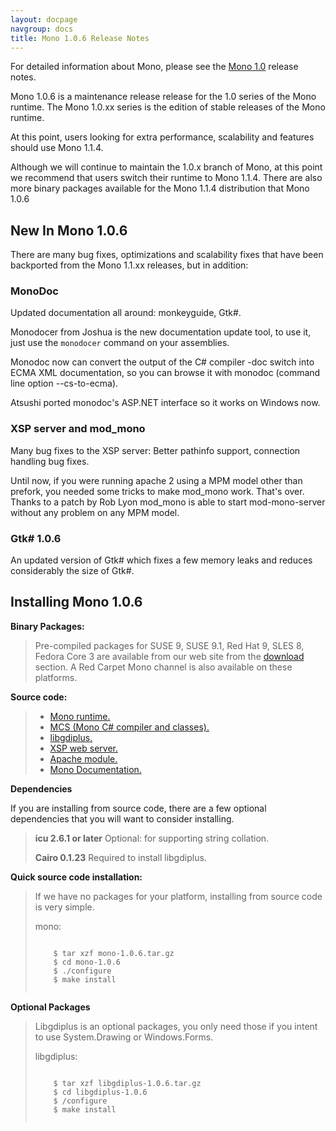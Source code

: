 ```yaml
---
layout: docpage
navgroup: docs
title: Mono 1.0.6 Release Notes
---
```


For detailed information about Mono, please see the [Mono 1.0](http://www.go-mono.com/archive/1.0/) release notes.

Mono 1.0.6 is a maintenance release release for the 1.0 series of the Mono runtime. The Mono 1.0.xx series is the edition of stable releases of the Mono runtime.

At this point, users looking for extra performance, scalability and features should use Mono 1.1.4.

Although we will continue to maintain the 1.0.x branch of Mono, at this point we recommend that users switch their runtime to Mono 1.1.4. There are also more binary packages available for the Mono 1.1.4 distribution that Mono 1.0.6

New In Mono 1.0.6
-----------------

There are many bug fixes, optimizations and scalability fixes that have been backported from the Mono 1.1.xx releases, but in addition:

### MonoDoc

Updated documentation all around: monkeyguide, Gtk\#.

Monodocer from Joshua is the new documentation update tool, to use it, just use the `monodocer` command on your assemblies.

Monodoc now can convert the output of the C\# compiler -doc switch into ECMA XML documentation, so you can browse it with monodoc (command line option --cs-to-ecma).

Atsushi ported monodoc's ASP.NET interface so it works on Windows now.

### XSP server and mod\_mono

Many bug fixes to the XSP server: Better pathinfo support, connection handling bug fixes.

Until now, if you were running apache 2 using a MPM model other than prefork, you needed some tricks to make mod\_mono work. That's over. Thanks to a patch by Rob Lyon mod\_mono is able to start mod-mono-server without any problem on any MPM model.

### Gtk\# 1.0.6

An updated version of Gtk\# which fixes a few memory leaks and reduces considerably the size of Gtk\#.

Installing Mono 1.0.6
---------------------

**Binary Packages:**

> Pre-compiled packages for SUSE 9, SUSE 9.1, Red Hat 9, SLES 8, Fedora Core 3 are available from our web site from the [download](http://www.go-mono.com/download.html) section. A Red Carpet Mono channel is also available on these platforms.

**Source code:**

> -   [Mono runtime.](http://www.go-mono.com/archive/1.0.6/mono-1.0.6.tar.gz)
> -   [MCS (Mono C\# compiler and classes).](http://www.go-mono.com/archive/1.0.6/mcs-1.0.6.tar.gz)
> -   [libgdiplus.](http://www.go-mono.com/archive/1.0.6/libgdiplus-1.0.6.tar.gz)
> -   [XSP web server.](http://www.go-mono.com/archive/1.0.6/xsp-1.0.6.tar.gz)
> -   [Apache module.](http://www.go-mono.com/archive/1.0.6/mod_mono-1.0.6.tar.gz)
> -   [Mono Documentation.](http://www.go-mono.com/archive/1.0.6/monodoc-1.0.6.tar.gz)

**Dependencies**

If you are installing from source code, there are a few optional dependencies that you will want to consider installing.

> **icu 2.6.1 or later** Optional: for supporting string collation.
>
> **Cairo 0.1.23** Required to install libgdiplus.

**Quick source code installation:**

> If we have no packages for your platform, installing from source code is very simple.
>
> mono:
>
> ``` shell
>     
>     $ tar xzf mono-1.0.6.tar.gz
>     $ cd mono-1.0.6
>     $ ./configure
>     $ make install
>     
> ```

**Optional Packages**

> Libgdiplus is an optional packages, you only need those if you intent to use System.Drawing or Windows.Forms.
>
> libgdiplus:
>
> ``` shell
>     
>     $ tar xzf libgdiplus-1.0.6.tar.gz
>     $ cd libgdiplus-1.0.6
>     $ /configure
>     $ make install
>     
> ```
